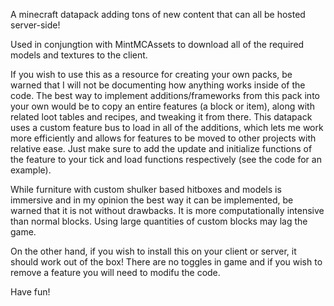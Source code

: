 A minecraft datapack adding tons of new content that can all be hosted server-side!

Used in conjungtion with MintMCAssets to download all of the required models and textures to the client.

If you wish to use this as a resource for creating your own packs, be warned that I will not be documenting how anything works inside of the code. 
The best way to implement additions/frameworks from this pack into your own would be to copy an entire features (a block or item), along with related loot tables and recipes, and tweaking it from there.
This datapack uses a custom feature bus to load in all of the additions, which lets me work more efficiently and allows for features to be moved to other projects with relative ease. Just make sure to add the update and initialize functions of the feature to your tick and load functions respectively (see the code for an example).

While furniture with custom shulker based hitboxes and models is immersive and in my opinion the best way it can be implemented, be warned that it is not without drawbacks. It is more computationally intensive than normal blocks. 
Using large quantities of custom blocks may lag the game.

On the other hand, if you wish to install this on your client or server, it should work out of the box! There are no toggles in game and if you wish to remove a feature you will need to modifu the code.

Have fun!
